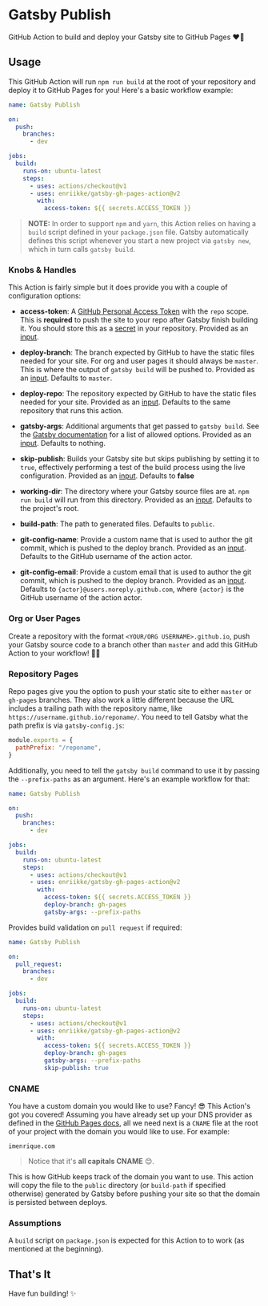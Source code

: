 # Gatsby Publish

GitHub Action to build and deploy your Gatsby site to GitHub Pages ❤️🎩

## Usage

This GitHub Action will run `npm run build` at the root of your repository and
deploy it to GitHub Pages for you! Here's a basic workflow example:

```yml
name: Gatsby Publish

on:
  push:
    branches:
      - dev

jobs:
  build:
    runs-on: ubuntu-latest
    steps:
      - uses: actions/checkout@v1
      - uses: enriikke/gatsby-gh-pages-action@v2
        with:
          access-token: ${{ secrets.ACCESS_TOKEN }}
```

> **NOTE:** In order to support `npm` and `yarn`, this Action relies on having a
> `build` script defined in your `package.json` file. Gatsby automatically defines
> this script whenever you start a new project via `gatsby new`, which in turn calls
> `gatsby build`.

### Knobs & Handles

This Action is fairly simple but it does provide you with a couple of
configuration options:

- **access-token**: A [GitHub Personal Access Token][github-access-token] with
  the `repo` scope. This is **required** to push the site to your repo after
  Gatsby finish building it. You should store this as a [secret][github-repo-secret]
  in your repository. Provided as an [input][github-action-input].

- **deploy-branch**: The branch expected by GitHub to have the static files
  needed for your site. For org and user pages it should always be `master`.
  This is where the output of `gatsby build` will be pushed to. Provided as an
  [input][github-action-input].
  Defaults to `master`.

- **deploy-repo**: The repository expected by GitHub to have the static files
  needed for your site.
  Provided as an [input][github-action-input].
  Defaults to the same repository that runs this action.

- **gatsby-args**: Additional arguments that get passed to `gatsby build`. See the
  [Gatsby documentation][gatsby-build-docs] for a list of allowed options.
  Provided as an [input][github-action-input].
  Defaults to nothing.

- **skip-publish**: Builds your Gatsby site but skips publishing by setting it to `true`,
  effectively performing a test of the build process using the live configuration.
  Provided as an [input][github-action-input].
  Defaults to **false**

- **working-dir**: The directory where your Gatsby source files are at. `npm run build`
  will run from this directory.
  Provided as an [input][github-action-input].
  Defaults to the project's root.
  
- **build-path**: The path to generated files.
  Defaults to `public`.
  
- **git-config-name**: Provide a custom name that is used to author the git commit, which
  is pushed to the deploy branch.
  Provided as an [input][github-action-input].
  Defaults to the GitHub username of the action actor.

- **git-config-email**: Provide a custom email that is used to author the git commit, which
  is pushed to the deploy branch.
  Provided as an [input][github-action-input].
  Defaults to `{actor}@users.noreply.github.com`, where `{actor}` is the GitHub username 
  of the action actor.
  
### Org or User Pages

Create a repository with the format `<YOUR/ORG USERNAME>.github.io`, push your
Gatsby source code to a branch other than `master` and add this GitHub Action to
your workflow! 🚀😃

### Repository Pages

Repo pages give you the option to push your static site to either `master` or
`gh-pages` branches. They also work a little different because the URL includes
a trailing path with the repository name, like
`https://username.github.io/reponame/`. You need to tell Gatsby what the path
prefix is via `gatsby-config.js`:

```js
module.exports = {
  pathPrefix: "/reponame",
}
```

Additionally, you need to tell the `gatsby build` command to use it by passing
the `--prefix-paths` as an argument. Here's an example workflow for that:

```yml
name: Gatsby Publish

on:
  push:
    branches:
      - dev

jobs:
  build:
    runs-on: ubuntu-latest
    steps:
      - uses: actions/checkout@v1
      - uses: enriikke/gatsby-gh-pages-action@v2
        with:
          access-token: ${{ secrets.ACCESS_TOKEN }}
          deploy-branch: gh-pages
          gatsby-args: --prefix-paths
```

Provides build validation on `pull request` if required:

```yml
name: Gatsby Publish

on:
  pull_request:
    branches:
      - dev

jobs:
  build:
    runs-on: ubuntu-latest
    steps:
      - uses: actions/checkout@v1
      - uses: enriikke/gatsby-gh-pages-action@v2
        with:
          access-token: ${{ secrets.ACCESS_TOKEN }}
          deploy-branch: gh-pages
          gatsby-args: --prefix-paths
          skip-publish: true
```

### CNAME

You have a custom domain you would like to use? Fancy! 😎 This Action's got you
covered! Assuming you have already set up your DNS provider as defined in the
[GitHub Pages docs][github-pages-domain-docs], all we need next is a `CNAME`
file at the root of your project with the domain you would like to use. For
example:

```CNAME
imenrique.com
```

> Notice that it's **all capitals CNAME** 😊.

This is how GitHub keeps track of the domain you want to use. This action will
copy the file to the `public` directory (or `build-path` if specified otherwise)
generated by Gatsby before pushing your site so that the domain is persisted between deploys.

### Assumptions

A `build` script on `package.json` is expected for this Action to
to work (as mentioned at the beginning).

## That's It

Have fun building! ✨

[gatsby-build-docs]: https://www.gatsbyjs.org/docs/gatsby-cli/#build
[github-access-token]: https://docs.github.com/en/free-pro-team@latest/github/authenticating-to-github/creating-a-personal-access-token
[github-action-input]: https://docs.github.com/en/free-pro-team@latest/actions/creating-actions/metadata-syntax-for-github-actions#inputs
[github-pages-domain-docs]: https://docs.github.com/en/free-pro-team@latest/github/working-with-github-pages/configuring-a-custom-domain-for-your-github-pages-site
[github-repo-secret]: https://docs.github.com/en/free-pro-team@latest/actions/reference/encrypted-secrets#creating-encrypted-secrets
